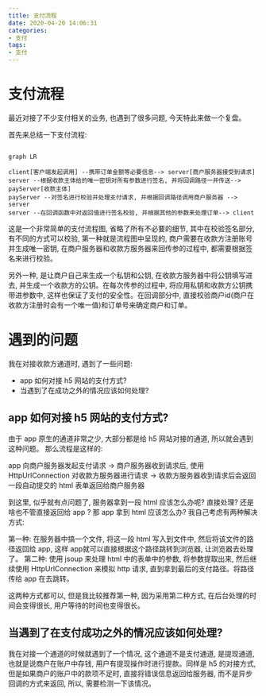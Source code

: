 ```yaml
---
title: 支付流程
date: 2020-04-20 14:06:31
categories:
- 支付
tags:
- 支付
---
```


# 支付流程

最近对接了不少支付相关的业务, 也遇到了很多问题, 今天特此来做一个复盘。

首先来总结一下支付流程:

```mermaid

graph LR

client[客户端发起调用] --携带订单金额等必要信息--> server[商户服务器接受到请求]
server --根据收款主体给的唯一密钥对所有参数进行签名, 并将回调路径一并传送--> payServer[收款主体]
payServer --对签名进行校验并处理支付请求, 并根据回调路径调用商户服务器 --> server
server --在回调函数中对返回值进行签名校验, 并根据其他的参数来处理订单--> client
```

这是一个非常简单的支付流程图, 省略了所有不必要的细节, 其中在校验签名部分, 有不同的方式可以校验, 第一种就是流程图中呈现的, 商户需要在收款方注册账号并生成唯一密钥, 在商户服务器和收款方服务器来回传参的过程中, 都需要根据签名来进行校验。

另外一种, 是让商户自己来生成一个私钥和公钥, 在收款方服务器中将公钥填写进去, 并生成一个收款方的公钥。在每次传参的过程中, 将应用私钥和收款方公钥携带进参数中, 这样也保证了支付的安全性。在回调部分中, 直接校验商户id(商户在收款方注册时会有一个唯一值)和订单号来确定商户和订单。

<!--more-->

# 遇到的问题

我在对接收款方通道时, 遇到了一些问题:

* app 如何对接 h5 网站的支付方式?
* 当遇到了在成功之外的情况应该如何处理?

## app 如何对接 h5 网站的支付方式?

由于 app 原生的通道非常之少, 大部分都是给 h5 网站对接的通道, 所以就会遇到这种问题。
那么流程是这样的:

app 向商户服务器发起支付请求 -> 商户服务器收到请求后, 使用 HttpUrlConnection 对收款方服务器进行请求 -> 收款方服务器收到请求后会返回一段自动提交的 html 表单返回给商户服务器

到这里, 似乎就有点问题了, 服务器拿到一段 html 应该怎么办呢? 直接处理? 还是啥也不管直接返回给 app ? 那 app 拿到 html 应该怎么办? 我自己考虑有两种解决方式:

第一种: 在服务器中搞一个文件, 将这一段 html 写入到文件中, 然后将该文件的路径返回给 app, 这样 app就可以直接根据这个路径跳转到浏览器, 让浏览器去处理了。
第二种: 使用 jsoup 来处理 html 中的表单中的参数, 将参数提取出来, 然后继续使用 HttpUrlConnection 来模拟 http 请求, 直到拿到最后的支付路径。将路径传给 app 在去跳转。

这两种方式都可以, 但是我比较推荐第一种, 因为采用第二种方式, 在后台处理的时间会变得很长, 用户等待的时间也变得很长。

## 当遇到了在支付成功之外的情况应该如何处理?

我在对接一个通道的时候就遇到了一个情况, 这个通道不是支付通道, 是提现通道, 也就是说商户在账户中存钱, 用户有提现操作时进行提款。同样是 h5 的对接方式, 但是如果商户的账户中的款项不足时, 直接将错误信息返回给服务器, 而不是异步回调的方式来返回, 所以, 需要检测一下该情况。


